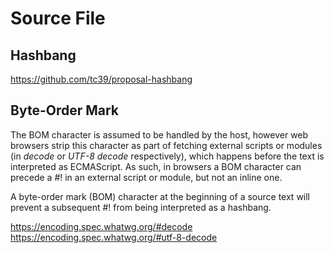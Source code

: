 # Source File


## Hashbang
https://github.com/tc39/proposal-hashbang


## Byte-Order Mark

The BOM character is assumed to be handled by the host, however web browsers strip this character as part of fetching external scripts or modules (in *decode* or *UTF-8 decode* respectively), which happens before the text is interpreted as ECMAScript. As such, in browsers a BOM character can precede a #! in an external script or module, but not an inline one.


A byte-order mark (BOM) character at the beginning of a source text will prevent a subsequent #! from being interpreted as a hashbang.

https://encoding.spec.whatwg.org/#decode
https://encoding.spec.whatwg.org/#utf-8-decode
